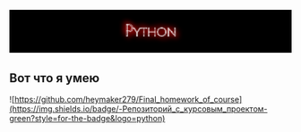 [![Header](https://github.com/heymaker279/heymaker279/blob/master/assets/Screenshot_103.png)
](https://github.com/heymaker279/heymaker279)

## Вот что я умею

![https://github.com/heymaker279/Final_homework_of_course](https://img.shields.io/badge/-Репозиторий_с_курсовым_проектом-green?style=for-the-badge&logo=python)